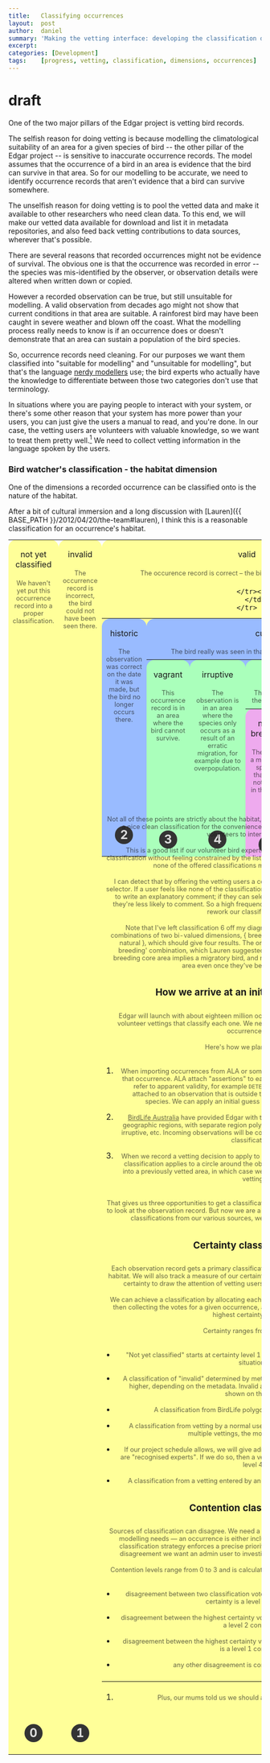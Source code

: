 ```yaml
---
title:   Classifying occurrences
layout:  post
author:  daniel
summary: 'Making the vetting interface: developing the classification dimensions for occurrences'
excerpt: 
categories: [Development]
tags:    [progress, vetting, classification, dimensions, occurrences]
---
```


# draft

One of the two major pillars of the Edgar project is vetting bird records.

The selfish reason for doing vetting is because modelling
the climatological suitability of an area for a given species of bird -- the
other pillar of the Edgar project -- 
is sensitive to inaccurate occurrence records.  The model assumes that
the occurrence of a bird in an area is evidence that the bird can 
survive in that area.  So for our modelling to be accurate, we need to
identify occurrence records that aren't evidence that a bird can
survive somewhere.

The unselfish reason for doing vetting is to pool the vetted data and make
it available to other researchers who need clean data.  To this end, we
will make our vetted data available for download and list it in metadata 
repositories, and also feed back vetting contributions to data sources, wherever
that's possible.

There are several reasons that recorded occurrences might not be evidence of
survival.  The obvious one is that the occurrence was recorded in error
-- the species was mis-identified by the observer, or observation details
were altered when written down or copied.

However a recorded observation can be true, but still unsuitable for 
modelling.  A valid observation from decades ago might not show that 
current conditions in that area are suitable.  A rainforest bird may have
been caught in severe weather and blown off the coast.  What the
modelling process really needs to know is if an occurrence does or 
doesn't demonstrate that an area can sustain a population of the bird 
species.

So, occurrence records need cleaning.  For our purposes we want them
classified into "suitable for modelling" and "unsuitable for modelling",
but that's the language 
[nerdy modellers](http://www.jjvanderwal.com/publications) use; the 
bird experts who actually have the knowledge to differentiate between 
those two categories don't use that terminology.

In situations where you are paying people to interact with your system,
or there's some other reason that your system has more power than your
users, you can just give the users a manual to read, and you're done.  In
our case, the vetting users are volunteers with valuable knowledge, so
we want to treat them pretty well.[^1]  We need to collect vetting
information in the language spoken by the users.

[^1]: Plus, our mums told us we should always treat everyone well.

### Bird watcher's classification - the habitat dimension

One of the dimensions a recorded occurrence can be classified onto is
the nature of the habitat.

After a bit of cultural immersion and a long discussion with 
[Lauren]({{ BASE_PATH }}/2012/04/20/the-team#lauren), I think this is
a reasonable classification for an occurrence's habitat.

<style>
    table.occurrenceclassification {
        border-spacing: 0.666em;
        margin: 0;
    }

    table.occurrenceclassification table {
        border-spacing: 0.666em;
        margin: 0 0 -5.666em;
    }

    .occurrenceclassification td { 
        position: relative;
        vertical-align: top;
        text-align: center;
        padding: 0.5em 0 5em;
        -webkit-border-top-left-radius: 1em;
        -webkit-border-top-right-radius: 1em;
        -moz-border-radius-topleft: 1em;
        -moz-border-radius-topright: 1em;
        border-top-left-radius: 1em;
        border-top-right-radius: 1em;
    }
/* grey levels
    .occurrenceclassification td { background-color: #eee; }
    .occurrenceclassification td td { background-color: #ddd; }
    .occurrenceclassification td td td { background-color: #ccc; }
    .occurrenceclassification td td td td { background-color: #bbb; }
*/

/* alternating grey
    .occurrenceclassification td { background-color: #eee; }
    .occurrenceclassification td td { background-color: #ccc; }
    .occurrenceclassification td td td { background-color: #eee; }
    .occurrenceclassification td td td td { background-color: #ccc; }
*/

    .occurrenceclassification td { background-color: #ff9; }
    .occurrenceclassification td td { background-color: #9bf; }
    .occurrenceclassification td td td { background-color: #afb; }
    .occurrenceclassification td td td td { background-color: #eae; }

    .occurrenceclassification h1, .occurrenceclassification p {
        margin: 0;
        padding: 0.666em;
        font-size: inherit;
        font-weight: inherit;
    }

    .occurrenceclassification p {
        font-size: 80%;
        opacity: 0.66;
    }

    .occurrenceclassification span.category {
        position: absolute;
        font-size: 150%;
        line-height: 1.5em;
        font-weight: bold;
        width: 1.5em;
        height: 1.5em;
        background: #333;
        color: #ddd;
        bottom: 1em;
        left: 50%;
        margin: 0 0 0 -0.75em;
        -webkit-border-radius: 50%;
        -moz-border-radius: 50%;
        border-radius: 50%;        
    }
</style>
<table class="occurrenceclassification">
    <tr>
        <td>
            <h1>not yet classified</h1>
            <p>
                We haven't yet put this occurrence record into a proper classification.
            </p>
            <span class="category">0</span>
        </td><td>
            <h1>invalid</h1>
            <p>
                The occurrence record is incorrect, the bird could not have been seen there.
            </p>
            <span class="category">1</span>
        </td><td>
            <h1>valid</h1>
            <p>
                The occurence record is correct &ndash; the bird really was seen in that spot.
            </p>
            <table><tr>
                <td>
                    <h1>historic</h1>
                    <p>
                        The observation was correct on the date it was
                        made, but the bird no longer occurs there.
                    </p>
                    <span class="category">2</span>
                </td><td>
                    <h1>current</h1>
                    <p>
                        The bird really was seen in that spot, and still
                        occurs there today.
                    </p>
                    <table><tr>
                        <td>
                            <h1>vagrant</h1>
                            <p>
                                This occurrence record is in an area where 
                                the bird cannot survive.
                            </p>
                            <span class="category">3</span>
                        </td><td>
                            <h1>irruptive</h1>
                            <p>
                                The observation is in an area where the 
                                species only occurs as a result of 
                                an erratic migration, for example due to 
                                overpopulation.
                            </p>
                            <span class="category">4</span>
                        </td><td>
                            <h1>core</h1>
                            <p>
                                This occurrence record is in an area where 
                                the bird can survive and the species persist.
                            </p>
                            <table><tr>
                                <td>
                                    <h1>non-breeding</h1>
                                    <p>
                                        The bird is a migratory species that does
                                        not breed in the area.
                                    </p>
                                    <span class="category">5</span>
                                </td><td>
                                    <h1>breeding (and non-migratory)</h1>
                                    <p>
                                        The bird breeds in this area.  If it is a
                                        non-migratory species, it lives here all
                                        year round.
                                    </p>
                                    <span class="category">7</span>
                                </td><td>
                                    <h1>introduced breeding (and non-migratory)</h1>
                                    <p>
                                        The bird breeds in this area, but was introduced
                                        and did not occur here naturally.
                                    </p>
                                    <span class="category">8</span>
                                </td>
                            </tr></table>
                        </td>
                    </tr></table>
                </td>

            </tr></table>
        </td>
    </tr>
</table>

Not all of these points are strictly about the habitat, but I've
sacrificed the pleasure of seeing a nice clean classification for 
the convenience of having a single dimension for our volunteers
to interact with.

This is a good list if our volunteer bird experts feel like they
can choose the right classification without feeling constrained 
by the list they have to choose from.  It's a bad list if none of
the offered classifications match the expert's opinion.

I can detect that by offering the vetting users a comments box 
as well as a classification selector.  If a user feels like none
of the classifications offered are suitable, they're more likely
to write an explanatory comment; if they can select a completely
suitable classification, they're less likely to comment.  So a
high frequency of comments could mean we need to rework our
classifications.

Note that I've left classification 6 off my diagram.  The last
three pinkish ones are combinations of two bi-valued dimensions,
{ breeding | non-breeding } and { introduced | natural }, which
should give four results.  The one I've left out is the 
'introduced non-breeding' combination, which Lauren suggested
was unreasonable given that a non-breeding core area implies a
migratory bird, and migratory birds are unlikely to stay in an
area even once they've been "introduced".

### How we arrive at an initial classification

Edgar will launch with about eighteen million occurrences.
That's too many to rely on volunteer vettings that classify 
each one.  We need to have some way to auto-classify 
occurrences.

Here's how we plan to do it:

1. When importing occurrences from ALA or some other source,
examine the metadata for that occurrence.  ALA attach 
"assertions" to each recorded observation, some of which 
refer to apparent validity, for example <code>DETECTED_OUTLIER_ENVIRONMENTAL</code>
which is attached to an observation that is outside the normal
environmental range of the species.  We can apply an initial
guess at validity using those assertions.

1. [BirdLife Australia](http://www.birdlife.org.au/) have
provided Edgar with the accepted ranges for bird species as
geographic regions, with separate region polygons differentiating
ranges that are core, irruptive, etc.  Incoming observations
will be compared against those regions to suggest 
classifications.

1. When we record a vetting decision to apply to a observation,
we will assume the vetting classification applies to a circle
around the observation.  So a new occurrence may fall into a
previously vetted area, in which case we can apply the 
classification given in the vetting.

That gives us three opportunities to get a classification 
before we ask a volunteer bird expert to look at the 
observation record.  But now we are a
[man with two watches](http://en.wikipedia.org/wiki/Segal's_law);
if we get differing classifications from our various sources,
we have some ambiguity to resolve.

### Certainty classification

Each observation record gets a primary classification 
about the observation's validity and habitat.  We will also
track a measure of our certainty in that classification.
Later we may use certainty to draw the attention of vetting
users to classifications we aren't sure of.

We can achieve a classification by allocating each classifying
mechanism a certainty level, then collecting the votes for
a given occurrence, and choosing the classification with the
highest certainty level.

Certainty ranges from 0 to 6.

- "Not yet classified" starts at certainty level 1 (I'm 
reserving 0 for some future
"[wtf!?](http://google.com/search?q=%22why+the+face%22+%22modern+family%22)"
situation).

- A classification of "invalid" determined by metadata about
the occurrence may be 2 or higher, depending on the metadata.
Invalid at certainty levels 4 and 5 might not be shown on 
the map.

- A classification from BirdLife polygons gives a certainty
level of 2.

- A classification from vetting by a normal user will give
certainty level 3.  If there are multiple vettings, the most
recent one wins.

- If our project schedule allows, we will give admin users the
ability to mark some users are "recognised experts".  If we
do so, then a vetting by an expert user will give certainty
level 4.

- A classification from a vetting entered by an admin user
gives a certainty level of 6.

### Contention classification

Sources of classification can disagree.  We need a single 
primary classification to serve our modelling needs &mdash; 
an occurrence is either included in the modelling or not
&mdash; so our classification strategy enforces a precise
priority of classification, but where there is disagreement
we want an admin user to investigate further, and resolve the
conflict.

Contention levels range from 0 to 3 and is calculated by
looking at the classification votes.

- disagreement between two classification votes where both
are at the highest level of certainty is a level 3 contention.

- disagreement between the highest certainty vote and a 
certainty vote one point lower is a level 2 contention.

- disagreement between the highest certainty vote and a 
vote two certainty points lower is a level 1 contention.

- any other disagreement is considered uncontentious.

